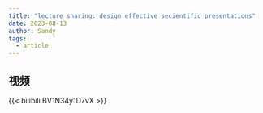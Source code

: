 ```yaml
---
title: "lecture sharing: design effective secientific presentations"
date: 2023-08-13
author: Sandy
tags:
  - article
---
```




## 视频

{{< bilibili BV1N34y1D7vX >}}
